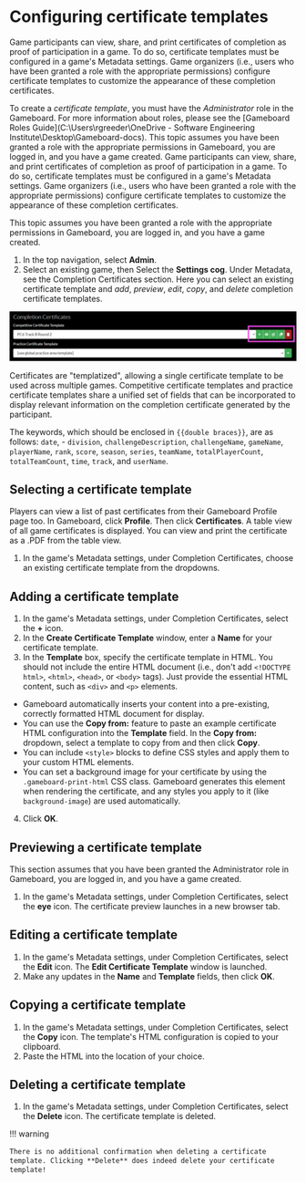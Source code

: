 # Configuring certificate templates

Game participants can view, share, and print certificates of completion as proof of participation in a game. To do so, certificate templates must be configured in a game's Metadata settings. Game organizers (i.e., users who have been granted a role with the appropriate permissions) configure certificate templates to customize the appearance of these completion certificates.

To create a *certificate template*, you must have the *Administrator* role in the Gameboard. For more information about roles, please see the [Gameboard Roles Guide](C:\Users\rgreeder\OneDrive - Software Engineering Institute\Desktop\Gameboard-docs).
This topic assumes you have been granted a role with the appropriate permissions in Gameboard, you are logged in, and you have a game created.
Game participants can view, share, and print certificates of completion as proof of participation in a game. To do so, certificate templates must be configured in a game's Metadata settings. Game organizers (i.e., users who have been granted a role with the appropriate permissions) configure certificate templates to customize the appearance of these completion certificates.

This topic assumes you have been granted a role with the appropriate permissions in Gameboard, you are logged in, and you have a game created.

1. In the top navigation, select **Admin**.
2. Select an existing game, then Select the **Settings cog**. Under Metadata, see the Completion Certificates section. Here you can select an existing certificate template and *add*, *preview*, *edit*, *copy*, and *delete* completion certificate templates.

![certificate template icons](img/cert-temp-icons.png)

Certificates are "templatized", allowing a single certificate template to be used across multiple games. Competitive certificate templates and practice certificate templates share a unified set of fields that can be incorporated to display relevant information on the completion certificate generated by the participant.

The keywords, which should be enclosed in `{{double braces}}`, are as follows: `date`, - `division`, `challengeDescription`, `challengeName`, `gameName`, `playerName`, `rank`, `score`, `season`, `series`, `teamName`, `totalPlayerCount`, `totalTeamCount`, `time`, `track`, and `userName`.

## Selecting a certificate template

Players can view a list of past certificates from their Gameboard Profile page too. In Gameboard, click **Profile**. Then click **Certificates**.  A table view of all game certificates is displayed. You can view and print the certificate as a .PDF from the table view.
1. In the game's Metadata settings, under Completion Certificates, choose an existing certificate template from the dropdowns.

## Adding a certificate template

1. In the game's Metadata settings, under Completion Certificates, select the **+** icon.
2. In the **Create Certificate Template** window, enter a **Name** for your certificate template.
3. In the **Template** box, specify the certificate template in HTML. You should not include the entire HTML document (i.e., don't add `<!DOCTYPE html>`, `<html>`, `<head>`, or `<body>` tags). Just provide the essential HTML content, such as `<div>` and `<p>` elements.
  - Gameboard automatically inserts your content into a pre-existing, correctly formatted HTML document for display.
  - You can use the **Copy from:** feature to paste an example certificate HTML configuration into the **Template** field. In the **Copy from:** dropdown, select a template to copy from and then click **Copy**.
  - You can include `<style>` blocks to define CSS styles and apply them to your custom HTML elements.
  - You can set a background image for your certificate by using the `.gameboard-print-html` CSS class. Gameboard generates this element when rendering the certificate, and any styles you apply to it (like `background-image`) are used automatically.
4. Click **OK**.

## Previewing a certificate template

This section assumes that you have been granted the Administrator role in Gameboard, you are logged in, and you have a game created.
1. In the game's Metadata settings, under Completion Certificates, select the **eye** icon. The certificate preview launches in a new browser tab.

## Editing a certificate template

1. In the game's Metadata settings, under Completion Certificates, select the **Edit** icon. The **Edit Certificate Template** window is launched.
2. Make any updates in the **Name** and **Template** fields, then click **OK**.

## Copying a certificate template

1. In the game's Metadata settings, under Completion Certificates, select the **Copy** icon. The template's HTML configuration is copied to your clipboard.
2. Paste the HTML into the location of your choice.

## Deleting a certificate template

1. In the game's Metadata settings, under Completion Certificates, select the **Delete** icon. The certificate template is deleted.

!!! warning

    There is no additional confirmation when deleting a certificate template. Clicking **Delete** does indeed delete your certificate template!